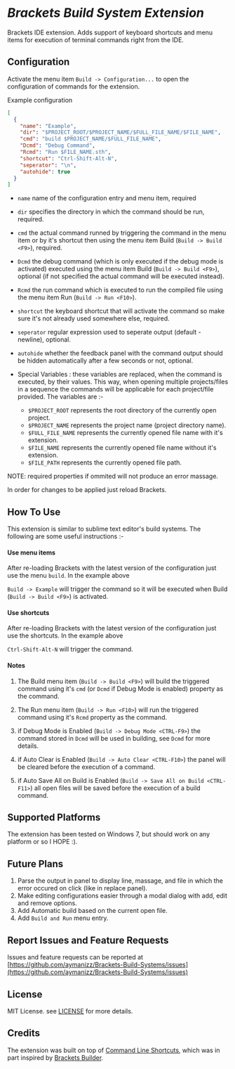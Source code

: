 # ***Brackets Build System Extension***

Brackets IDE extension. Adds support of keyboard shortcuts and menu items for execution of terminal commands right from the IDE.

## Configuration

Activate the menu item `Build -> Configuration...` to open the configuration of commands for the extension.

Example configuration

```Json
[
  {
    "name": "Example",
    "dir": "$PROJECT_ROOT/$PROJECT_NAME/$FULL_FILE_NAME/$FILE_NAME",
    "cmd": "build $PROJECT_NAME/$FULL_FILE_NAME",
    "Dcmd": "Debug Command",
    "Rcmd": "Run $FILE_NAME.sth",
    "shortcut": "Ctrl-Shift-Alt-N",
    "seperator": "\n",
    "autohide": true
  }
]
```

* `name` name of the configuration entry and menu item, required
* `dir` specifies the directory in which the command should be run, required.
* `cmd` the actual command runned by triggering the command in the menu item or by it's shortcut then using the menu item Build (`Build -> Build <F9>`), required.
* `Dcmd` the debug command (which is only executed if the debug mode is activated) executed using the menu item Build (`Build -> Build <F9>`), optional (if not specified the actual command will be executed instead).
* `Rcmd` the run command which is executed to run the compiled file using the menu item Run (`Build -> Run <F10>`).
* `shortcut` the keyboard shortcut that will activate the command so make sure it's not already used somewhere else, required.
* `seperator` regular expression used to seperate output (default - newline), optional.
* `autohide` whether the feedback panel with the command output should be hidden automatically after a few seconds or not, optional.

* Special Variables : these variables are replaced, when the command is executed, by their values. This way, when opening multiple projects/files in a sequence the commands will be applicable for each project/file provided. The variables are :-

  - `$PROJECT_ROOT` represents the root directory of the currently open project.
  - `$PROJECT_NAME` represents the project name (project directory name).
  - `$FULL_FILE_NAME` represents the currently opened file name with it's extension.
  - `$FILE_NAME` represents the currently opened file name without it's extension.
  - `$FILE_PATH` represents the currently opened file path.

NOTE: required properties if ommited will not produce an error massage.

In order for changes to be applied just reload Brackets.

## How To Use

This extension is similar to sublime text editor's build systems. The following are some useful instructions :-

#### Use menu items

After re-loading Brackets with the latest version of the configuration just use the menu `build`. In the example above

`Build -> Example` will trigger the command so it will be executed when Build (`Build -> Build <F9>`) is activated.

#### Use shortcuts

After re-loading Brackets with the latest version of the configuration just use the shortcuts. In the example above

`Ctrl-Shift-Alt-N` will trigger the command.

#### Notes

1. The Build menu item (`Build -> Build <F9>`) will build the triggered command using it's `cmd` (or `Dcmd` if Debug Mode is enabled) property as the command.

2. The Run menu item (`Build -> Run <F10>`) will run the triggered command using it's `Rcmd` property as the command.

3. if Debug Mode is Enabled (`Build -> Debug Mode <CTRL-F9>`) the command stored in `Dcmd` will be used in building, see `Dcmd` for more details.

4. if Auto Clear is Enabled (`Build -> Auto Clear <CTRL-F10>`) the panel will be cleared before the execution of a command.

5. if Auto Save All on Build is Enabled (`Build -> Save All on Build <CTRL-F11>`) all open files will be saved before the execution of a build command.

## Supported Platforms

The extension has been tested on Windows 7, but should work on any platform or so I HOPE :).

## Future Plans

1. Parse the output in panel to display line, massage, and file in which the error occured on click (like in replace panel).
2. Make editing configurations easier through a modal dialog with add, edit and remove options.
4. Add Automatic build based on the current open file.
5. Add `Build and Run` menu entry.

## Report Issues and Feature Requests

Issues and feature requests can be reported at [https://github.com/aymanizz/Brackets-Build-Systems/issues](https://github.com/aymanizz/Brackets-Build-Systems/issues)

## License

MIT License. see [LICENSE](https://github.com/aymanizz/Brackets-Build-Systems/LICENSE) for more details.

## Credits

The extension was built on top of [Command Line Shortcuts](https://github.com/antivanov/Brackets-Command-Line-Shortcuts/),
which was in part inspired by [Brackets Builder](https://github.com/Vhornets/brackets-builder).
